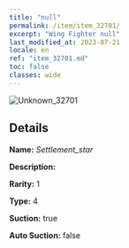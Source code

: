 ```yaml
---
title: "null"
permalink: /item/item_32701/
excerpt: "Wing Fighter null"
last_modified_at: 2023-07-21
locale: en
ref: "item_32701.md"
toc: false
classes: wide
---
```



 ![Unknown_32701](/images/item/Settlement_star_p.png)



## Details

 **Name:** *Settlement_star* 

 **Description:** 

 **Rarity:** 1 

 **Type:** 4 

 **Suction:** true 

 **Auto Suction:** false 


